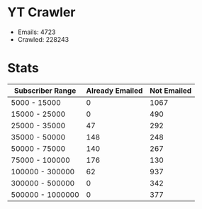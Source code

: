 # YT Crawler
- Emails: 4723
- Crawled: 228243

# Stats
| Subscriber Range  | Already Emailed | Not Emailed |
|-------|-------|-------|
| 5000 - 15000 | 0 | 1067 |
| 15000 - 25000 | 0 | 490 |
| 25000 - 35000 | 47 | 292 |
| 35000 - 50000 | 148 | 248 |
| 50000 - 75000 | 140 | 267 |
| 75000 - 100000 | 176 | 130 |
| 100000 - 300000 | 62 | 937 |
| 300000 - 500000 | 0 | 342 |
| 500000 - 1000000 | 0 | 377 |

